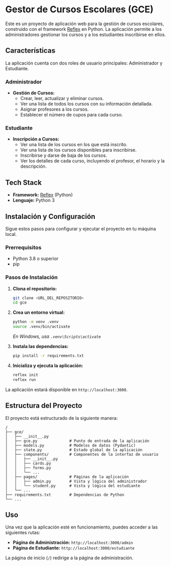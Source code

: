 # Gestor de Cursos Escolares (GCE)

Este es un proyecto de aplicación web para la gestión de cursos escolares, construido con el framework [Reflex](https://reflex.dev/) en Python. La aplicación permite a los administradores gestionar los cursos y a los estudiantes inscribirse en ellos.

## Características

La aplicación cuenta con dos roles de usuario principales: Administrador y Estudiante.

### Administrador

*   **Gestión de Cursos:**
    *   Crear, leer, actualizar y eliminar cursos.
    *   Ver una lista de todos los cursos con su información detallada.
    *   Asignar profesores a los cursos.
    *   Establecer el número de cupos para cada curso.

### Estudiante

*   **Inscripción a Cursos:**
    *   Ver una lista de los cursos en los que está inscrito.
    *   Ver una lista de los cursos disponibles para inscribirse.
    *   Inscribirse y darse de baja de los cursos.
    *   Ver los detalles de cada curso, incluyendo el profesor, el horario y la descripción.

## Tech Stack

*   **Framework:** [Reflex](https://reflex.dev/) (Python)
*   **Lenguaje:** Python 3

## Instalación y Configuración

Sigue estos pasos para configurar y ejecutar el proyecto en tu máquina local.

### Prerrequisitos

*   Python 3.8 o superior
*   pip

### Pasos de Instalación

1.  **Clona el repositorio:**

    ```bash
    git clone <URL_DEL_REPOSITORIO>
    cd gce
    ```

2.  **Crea un entorno virtual:**

    ```bash
    python -m venv .venv
    source .venv/bin/activate
    ```
    *En Windows, usa `.venv\Scripts\activate`*

3.  **Instala las dependencias:**

    ```bash
    pip install -r requirements.txt
    ```

4.  **Inicializa y ejecuta la aplicación:**

    ```bash
    reflex init
    reflex run
    ```

La aplicación estará disponible en `http://localhost:3000`.

## Estructura del Proyecto

El proyecto está estructurado de la siguiente manera:

```
/
├── gce/
│   ├── __init__.py
│   ├── gce.py              # Punto de entrada de la aplicación
│   ├── models.py           # Modelos de datos (Pydantic)
│   ├── state.py            # Estado global de la aplicación
│   ├── components/         # Componentes de la interfaz de usuario
│   │   ├── __init__.py
│   │   ├── cards.py
│   │   ├── forms.py
│   │   └── ...
│   ├── pages/              # Páginas de la aplicación
│   │   ├── admin.py        # Vista y lógica del administrador
│   │   └── student.py      # Vista y lógica del estudiante
│   └── ...
├── requirements.txt        # Dependencias de Python
└── ...
```

## Uso

Una vez que la aplicación esté en funcionamiento, puedes acceder a las siguientes rutas:

*   **Página de Administración:** `http://localhost:3000/admin`
*   **Página de Estudiante:** `http://localhost:3000/estudiante`

La página de inicio (`/`) redirige a la página de administración.
